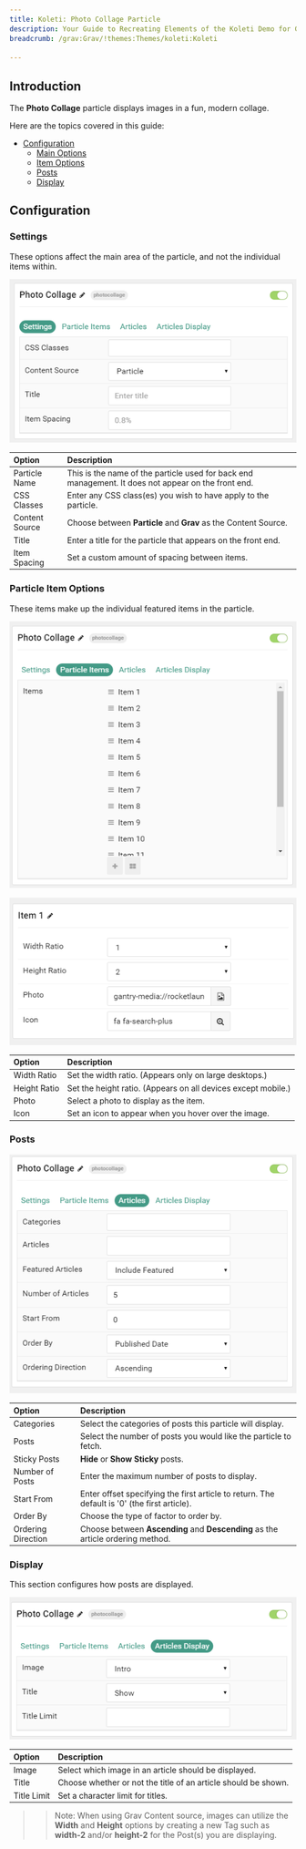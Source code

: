 ```yaml
---
title: Koleti: Photo Collage Particle
description: Your Guide to Recreating Elements of the Koleti Demo for Grav
breadcrumb: /grav:Grav/!themes:Themes/koleti:Koleti

---
```


## Introduction

The **Photo Collage** particle displays images in a fun, modern collage.

Here are the topics covered in this guide:

* [Configuration](#configuration)
    - [Main Options](#settings)
    - [Item Options](#particle-item-options)
    - [Posts](#posts)
    - [Display](#display)

## Configuration

### Settings 

These options affect the main area of the particle, and not the individual items within.

![](assets/particle_photocollage2.png)

| Option         | Description                                                                                         |
| :-----         | :-----                                                                                              |
| Particle Name  | This is the name of the particle used for back end management. It does not appear on the front end. |
| CSS Classes    | Enter any CSS class(es) you wish to have apply to the particle.                                     |
| Content Source | Choose between **Particle** and **Grav** as the Content Source.                                   |
| Title          | Enter a title for the particle that appears on the front end.                                       |
| Item Spacing   | Set a custom amount of spacing between items.                                                       |

### Particle Item Options

These items make up the individual featured items in the particle. 

![](assets/particle_photocollage3.png)

![](assets/particle_photocollage4.png)

| Option       | Description                                                   |
| :-----       | :-----                                                        |
| Width Ratio  | Set the width ratio. (Appears only on large desktops.)        |
| Height Ratio | Set the height ratio. (Appears on all devices except mobile.) |
| Photo        | Select a photo to display as the item.                        |
| Icon         | Set an icon to appear when you hover over the image.          |

### Posts

![](assets/particle_photocollage6.png)

| Option             | Description                                                                                  |
| :-----             | :-----                                                                                       |
| Categories         | Select the categories of posts this particle will display.                                   |
| Posts              | Select the number of posts you would like the particle to fetch.                             |
| Sticky Posts       | **Hide** or **Show** **Sticky** posts.                                                       |
| Number of Posts    | Enter the maximum number of posts to display.                                                |
| Start From         | Enter offset specifying the first article to return. The default is '0' (the first article). |
| Order By           | Choose the type of factor to order by.                                                       |
| Ordering Direction | Choose between **Ascending** and **Descending** as the article ordering method.              |

### Display

This section configures how posts are displayed.

![](assets/particle_photocollage7.png)

| Option      | Description                                                    |
| :-----      | :-----                                                         |
| Image       | Select which image in an article should be displayed.          |
| Title       | Choose whether or not the title of an article should be shown. |
| Title Limit | Set a character limit for titles.                              |

>> Note: When using Grav Content source, images can utilize the **Width** and **Height** options by creating a new Tag such as **width-2** and/or **height-2** for the Post(s) you are displaying.
